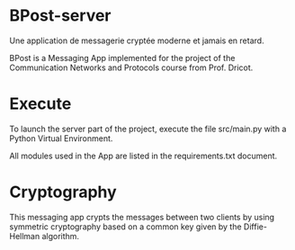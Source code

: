 # BPost-server
Une application de messagerie cryptée moderne et jamais en retard.

BPost is a Messaging App implemented for the project of the Communication Networks and Protocols course from Prof. Dricot.

# Execute
To launch the server part of the project, execute the file src/main.py with a Python Virtual Environment. 

All modules used in the App are listed in the requirements.txt document.

# Cryptography 
This messaging app crypts the messages between two clients by using symmetric cryptography based on a common key given by the Diffie-Hellman algorithm.
